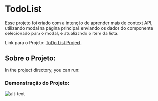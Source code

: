 # TodoList

Esse projeto foi criado com a intenção de aprender mais de context API, utilizando modal na página principal, enviando os dados do componente selecionado para o modal, e atualizando o item da lista.

Link para o Projeto: [ToDo List Project](https://jessicadsl.github.io/todolist).


## Sobre o Projeto:

In the project directory, you can run:

### Demonstração do Projeto:

![alt-text](https://media.giphy.com/media/u6lju2F2tKpqtZ7ZYK/giphy.gif)
